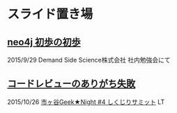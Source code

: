 スライド置き場
===

## [neo4j 初歩の初歩](http://mshibuya.github.io/slides/neo4j/)

2015/9/29 Demand Side Science株式会社 社内勉強会にて

## [コードレビューのありがち失敗](http://mshibuya.github.io/slides/review/)

2015/10/26 [市ヶ谷Geek★Night #4 しくじりサミット](http://ichigayageek.connpass.com/event/21071/) LT
